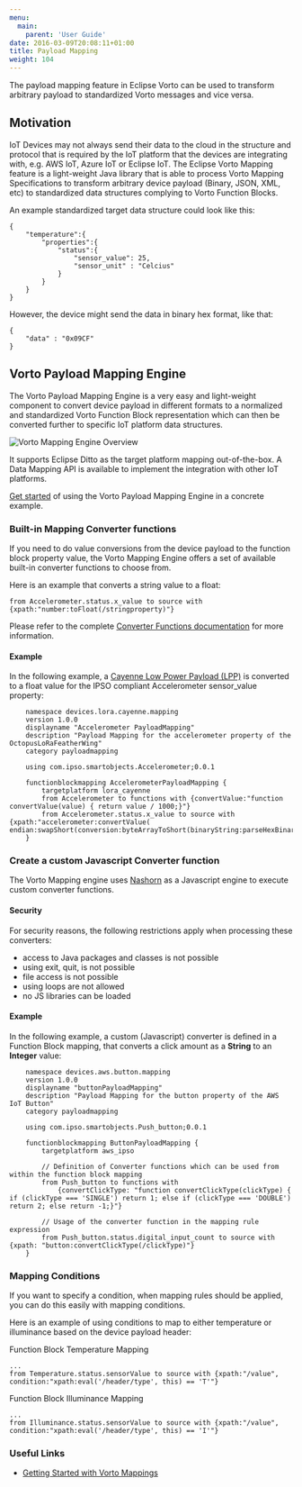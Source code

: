 ```yaml
---
menu:
  main:
    parent: 'User Guide'
date: 2016-03-09T20:08:11+01:00
title: Payload Mapping 
weight: 104
---
```


The payload mapping feature in Eclipse Vorto can be used to transform arbitrary payload to standardized Vorto messages and vice versa.

<!--more-->

## Motivation

IoT Devices may not always send their data to the cloud in the structure and protocol that is required by the IoT platform that the devices are integrating with, e.g. AWS IoT, Azure IoT or Eclipse IoT. The Eclipse Vorto Mapping feature is a light-weight Java library that is able to process Vorto Mapping Specifications to transform arbitrary device payload (Binary, JSON, XML, etc) to standardized data structures complying to Vorto Function Blocks. 

An example standardized target data structure could look like this:

	{
		"temperature":{
			"properties":{
				"status":{
					"sensor_value": 25,
					"sensor_unit" : "Celcius"
				}
			}
		}
	}


However, the device might send the data in binary hex format, like that:

	{
		"data" : "0x09CF"
	}

## Vorto Payload Mapping Engine

The Vorto Payload Mapping Engine is a very easy and light-weight component to convert device payload in different formats to a normalized and standardized Vorto Function Block representation which can then be converted further to specific IoT platform data structures. 

![Vorto Mapping Engine Overview](/images/documentation/payloadmapping.png)

It supports Eclipse Ditto as the target platform mapping out-of-the-box. A Data Mapping API is available to implement the integration with other IoT platforms.

[Get started](https://github.com/eclipse/vorto/blob/development/mapping-engine/Readme.md) of using the Vorto Payload Mapping Engine in a concrete example. 


### Built-in Mapping Converter functions

If you need to do value conversions from the device payload to the function block property value, the Vorto Mapping Engine offers a set of available built-in converter functions to choose from.

Here is an example that converts a string value to a float: 

	from Accelerometer.status.x_value to source with {xpath:"number:toFloat(/stringproperty)"}

Please refer to the complete [Converter Functions documentation](https://github.com/eclipse/vorto/blob/0.10.0.M3/server/repo/repository-mapping/docs/built_in_converters.md) for more information.

#### Example

In the following example, a [Cayenne Low Power Payload (LPP)](https://github.com/myDevicesIoT/cayenne-docs/blob/master/docs/LORA.md) is converted to a float value for the IPSO compliant Accelerometer sensor_value property:

		namespace devices.lora.cayenne.mapping
		version 1.0.0
		displayname "Accelerometer PayloadMapping"
		description "Payload Mapping for the accelerometer property of the OctopusLoRaFeatherWing"
		category payloadmapping
		
		using com.ipso.smartobjects.Accelerometer;0.0.1
		
		functionblockmapping AccelerometerPayloadMapping {
			targetplatform lora_cayenne
			from Accelerometer to functions with {convertValue:"function convertValue(value) { return value / 1000;}"}
			from Accelerometer.status.x_value to source with {xpath:"accelerometer:convertValue( endian:swapShort(conversion:byteArrayToShort(binaryString:parseHexBinary(/payloadHex),17,0,0,2)))"}
		} 

### Create a custom Javascript Converter function

The Vorto Mapping engine uses [Nashorn](http://www.oracle.com/technetwork/articles/java/jf14-nashorn-2126515.html) as a Javascript engine to execute custom converter functions.

#### Security

For security reasons, the following restrictions apply when processing these converters:

* access to Java packages and classes is not possible
* using exit, quit, is not possible
* file access is not possible
* using loops are not allowed
* no JS libraries can be loaded

#### Example

In the following example, a custom (Javascript) converter is defined in a Function Block mapping, that converts a click amount as a **String** to an **Integer** value:

		namespace devices.aws.button.mapping
		version 1.0.0
		displayname "buttonPayloadMapping"
		description "Payload Mapping for the button property of the AWS IoT Button"
		category payloadmapping
		
		using com.ipso.smartobjects.Push_button;0.0.1
		
		functionblockmapping ButtonPayloadMapping {
			targetplatform aws_ipso

			// Definition of Converter functions which can be used from within the function block mapping
			from Push_button to functions with 
				{convertClickType: "function convertClickType(clickType) { if (clickType === 'SINGLE') return 1; else if (clickType === 'DOUBLE') return 2; else return -1;}"}
			
			// Usage of the converter function in the mapping rule expression
			from Push_button.status.digital_input_count to source with {xpath: "button:convertClickType(/clickType)"}
		}


### Mapping Conditions

If you want to specify a condition, when mapping rules should be applied, you can do this easily with mapping conditions.

Here is an example of using conditions to map to either temperature or illuminance based on the device payload header:

Function Block Temperature Mapping

	...
	from Temperature.status.sensorValue to source with {xpath:"/value", condition:"xpath:eval('/header/type', this) == 'T'"}

Function Block Illuminance Mapping

	...
	from Illuminance.status.sensorValue to source with {xpath:"/value", condition:"xpath:eval('/header/type', this) == 'I'"}

### Useful Links

- [Getting Started with Vorto Mappings](https://github.com/eclipse/vorto/blob/development/mapping-engine/Readme.md)
